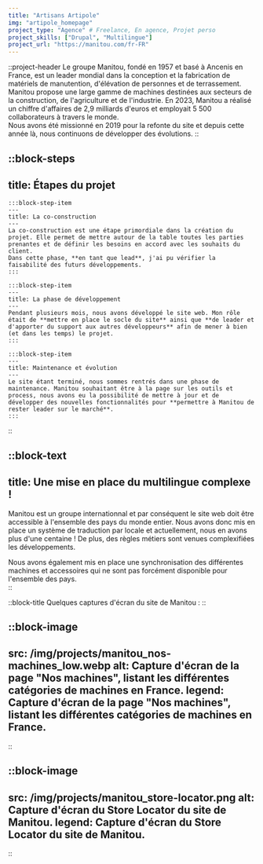```yaml
---
title: "Artisans Artipole"
img: "artipole_homepage"
project_type: "Agence" # Freelance, En agence, Projet perso
project_skills: ["Drupal", "Multilingue"]
project_url: "https://manitou.com/fr-FR"
---
```


::project-header
Le groupe Manitou, fondé en 1957 et basé à Ancenis en France, est un leader mondial dans la conception et la fabrication de matériels de manutention, d'élévation de personnes et de terrassement. Manitou propose une large gamme de machines destinées aux secteurs de la construction, de l'agriculture et de l'industrie. En 2023, Manitou a réalisé un chiffre d'affaires de 2,9 milliards d'euros et employait 5 500 collaborateurs à travers le monde.  
Nous avons été missionné en 2019 pour la refonte du site et depuis cette année là, nous continuons de développer des évolutions.
::



::block-steps
---
title: Étapes du projet
---

    :::block-step-item
    ---
    title: La co-construction
    ---
    La co-construction est une étape primordiale dans la création du projet. Elle permet de mettre autour de la table toutes les parties prenantes et de définir les besoins en accord avec les souhaits du client.  
    Dans cette phase, **en tant que lead**, j'ai pu vérifier la faisabilité des futurs développements.
    :::

    :::block-step-item
    ---
    title: La phase de développement
    ---
    Pendant plusieurs mois, nous avons développé le site web. Mon rôle était de **mettre en place le socle du site** ainsi que **de leader et d'apporter du support aux autres développeurs** afin de mener à bien (et dans les temps) le projet.  
    :::

    :::block-step-item
    ---
    title: Maintenance et évolution
    ---
    Le site étant terminé, nous sommes rentrés dans une phase de maintenance. Manitou souhaitant être à la page sur les outils et process, nous avons eu la possibilité de mettre à jour et de développer des nouvelles fonctionnalités pour **permettre à Manitou de rester leader sur le marché**. 
    :::

::

::block-text
---
title: Une mise en place du multilingue complexe !
---
Manitou est un groupe internationnal et par conséquent le site web doit être accessible à l'ensemble des pays du monde entier. Nous avons donc mis en place un système de traduction par locale et actuellement, nous en avons plus d'une centaine ! De plus, des règles métiers sont venues complexifiées les développements.  
  
Nous avons également mis en place une synchronisation des différentes machines et accessoires qui ne sont pas forcément disponible pour l'ensemble des pays.  
::

::block-title
Quelques captures d'écran du site de Manitou :
::

::block-image
---
src: /img/projects/manitou_nos-machines_low.webp
alt: Capture d'écran de la page "Nos machines", listant les différentes catégories de machines en France.
legend: Capture d'écran de la page "Nos machines", listant les différentes catégories de machines en France.
---
::

::block-image
---
src: /img/projects/manitou_store-locator.png
alt: Capture d'écran du Store Locator du site de Manitou.
legend: Capture d'écran du Store Locator du site de Manitou.
---
::